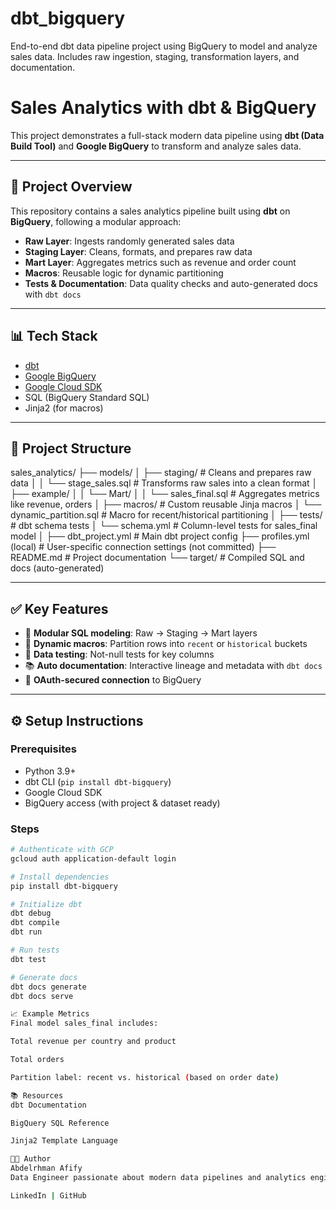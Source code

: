 # dbt_bigquery
End-to-end dbt data pipeline project using BigQuery to model and analyze sales data. Includes raw ingestion, staging, transformation layers, and documentation.

# Sales Analytics with dbt & BigQuery

This project demonstrates a full-stack modern data pipeline using **dbt (Data Build Tool)** and **Google BigQuery** to transform and analyze sales data.

---

## 🚀 Project Overview

This repository contains a sales analytics pipeline built using **dbt** on **BigQuery**, following a modular approach:

- **Raw Layer**: Ingests randomly generated sales data
- **Staging Layer**: Cleans, formats, and prepares raw data
- **Mart Layer**: Aggregates metrics such as revenue and order count
- **Macros**: Reusable logic for dynamic partitioning
- **Tests & Documentation**: Data quality checks and auto-generated docs with `dbt docs`

---

## 📊 Tech Stack

- [dbt](https://www.getdbt.com/)
- [Google BigQuery](https://cloud.google.com/bigquery)
- [Google Cloud SDK](https://cloud.google.com/sdk)
- SQL (BigQuery Standard SQL)
- Jinja2 (for macros)

---

## 📁 Project Structure

sales_analytics/
├── models/
│   ├── staging/                 # Cleans and prepares raw data
│   │   └── stage_sales.sql      # Transforms raw sales into a clean format
│   ├── example/
│   │   └── Mart/
│   │       └── sales_final.sql  # Aggregates metrics like revenue, orders
│
├── macros/                      # Custom reusable Jinja macros
│   └── dynamic_partition.sql    # Macro for recent/historical partitioning
│
├── tests/                       # dbt schema tests
│   └── schema.yml               # Column-level tests for sales_final model
│
├── dbt_project.yml              # Main dbt project config
├── profiles.yml (local)         # User-specific connection settings (not committed)
├── README.md                    # Project documentation
└── target/                      # Compiled SQL and docs (auto-generated)


---

## ✅ Key Features

- 🔁 **Modular SQL modeling**: Raw → Staging → Mart layers
- 🧠 **Dynamic macros**: Partition rows into `recent` or `historical` buckets
- 🧪 **Data testing**: Not-null tests for key columns
- 📚 **Auto documentation**: Interactive lineage and metadata with `dbt docs`
- 🔐 **OAuth-secured connection** to BigQuery

---

## ⚙️ Setup Instructions

### Prerequisites

- Python 3.9+
- dbt CLI (`pip install dbt-bigquery`)
- Google Cloud SDK
- BigQuery access (with project & dataset ready)

### Steps

```bash
# Authenticate with GCP
gcloud auth application-default login

# Install dependencies
pip install dbt-bigquery

# Initialize dbt
dbt debug
dbt compile
dbt run

# Run tests
dbt test

# Generate docs
dbt docs generate
dbt docs serve

📈 Example Metrics
Final model sales_final includes:

Total revenue per country and product

Total orders

Partition label: recent vs. historical (based on order date)

📚 Resources
dbt Documentation

BigQuery SQL Reference

Jinja2 Template Language

🧑‍💻 Author
Abdelrhman Afify
Data Engineer passionate about modern data pipelines and analytics engineering.

LinkedIn | GitHub
